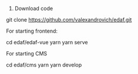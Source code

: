 1. Download code

git clone https://github.com/valexandrovich/edaf.git

For starting frontend:

cd edaf/edaf-vue
yarn
yarn serve


For starting CMS

cd edaf/cms
yarn 
yarn develop

